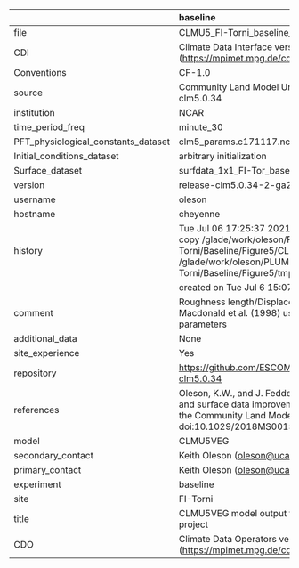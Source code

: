 |                                     | baseline                                                                                                                                                                                                               |
|:------------------------------------|:-----------------------------------------------------------------------------------------------------------------------------------------------------------------------------------------------------------------------|
| file                                | CLMU5_FI-Torni_baseline_v4.nc                                                                                                                                                                                          |
| CDI                                 | Climate Data Interface version 1.9.9 (https://mpimet.mpg.de/cdi)                                                                                                                                                       |
| Conventions                         | CF-1.0                                                                                                                                                                                                                 |
| source                              | Community Land Model Urban version 5 - release-clm5.0.34                                                                                                                                                               |
| institution                         | NCAR                                                                                                                                                                                                                   |
| time_period_freq                    | minute_30                                                                                                                                                                                                              |
| PFT_physiological_constants_dataset | clm5_params.c171117.nc                                                                                                                                                                                                 |
| Initial_conditions_dataset          | arbitrary initialization                                                                                                                                                                                               |
| Surface_dataset                     | surfdata_1x1_FI-Tor_baseline_simyr2000_c210622.nc                                                                                                                                                                      |
| version                             | release-clm5.0.34-2-ga2989b04                                                                                                                                                                                          |
| username                            | oleson                                                                                                                                                                                                                 |
| hostname                            | cheyenne                                                                                                                                                                                                               |
| history                             | Tue Jul 06 17:25:37 2021: cdo -f nc4 -z zip -b F32 copy /glade/work/oleson/PLUMBER/PLUMBER/FI-Torni/Baseline/Figure5/CLMU5_FI-Torni_baseline_v4.nc /glade/work/oleson/PLUMBER/PLUMBER/FI-Torni/Baseline/Figure5/tmp.nc |
|                                     | created on Tue Jul  6 15:07:34 MDT 2021                                                                                                                                                                                |
| comment                             | Roughness length/Displacement height derived from Macdonald et al. (1998) using provided baseline input parameters                                                                                                     |
| additional_data                     | None                                                                                                                                                                                                                   |
| site_experience                     | Yes                                                                                                                                                                                                                    |
| repository                          | https://github.com/ESCOMP/CTSM/releases/tag/release-clm5.0.34                                                                                                                                                          |
| references                          | Oleson, K.W., and J. Feddema, 2019: Parameterization and surface data improvements and new capabilities for the Community Land Model Urban (CLMU), JAMES, 11, doi:10.1029/2018MS001586.                                |
| model                               | CLMU5VEG                                                                                                                                                                                                               |
| secondary_contact                   | Keith Oleson (oleson@ucar.edu)                                                                                                                                                                                         |
| primary_contact                     | Keith Oleson (oleson@ucar.edu)                                                                                                                                                                                         |
| experiment                          | baseline                                                                                                                                                                                                               |
| site                                | FI-Torni                                                                                                                                                                                                               |
| title                               | CLMU5VEG model output for the Urban-PLUMBER project                                                                                                                                                                    |
| CDO                                 | Climate Data Operators version 1.9.9 (https://mpimet.mpg.de/cdo)                                                                                                                                                       |

